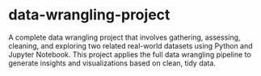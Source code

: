 # data-wrangling-project
A complete data wrangling project that involves gathering, assessing, cleaning, and exploring two related real-world datasets using Python and Jupyter Notebook. This project applies the full data wrangling pipeline to generate insights and visualizations based on clean, tidy data.
